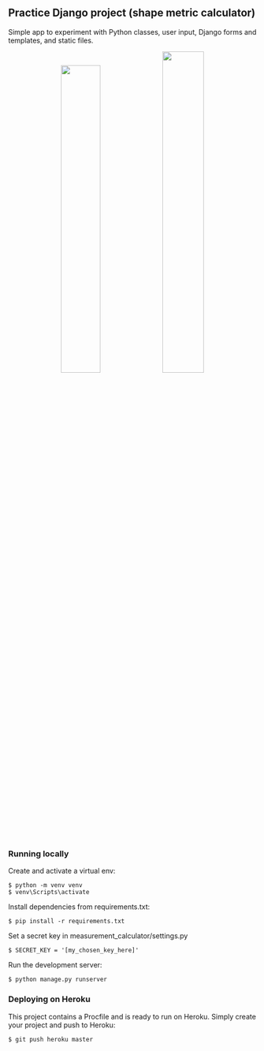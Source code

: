 ## Practice Django project (shape metric calculator)

Simple app to experiment with Python classes, user input, Django forms and templates, and static files.

<p align="middle">
    <image src="img/user_input.png" width="40%">
    <image src="img/output.png" width="40.9%">
</p>



  
### Running locally
Create and activate a virtual env:
```
$ python -m venv venv
$ venv\Scripts\activate
```

Install dependencies from requirements.txt:
```
$ pip install -r requirements.txt
```

Set a secret key in measurement_calculator/settings.py
```
$ SECRET_KEY = '[my_chosen_key_here]'
```

Run the development server:  
```
$ python manage.py runserver
```

### Deploying on Heroku
This project contains a Procfile and is ready to run on Heroku.  Simply create your project and push to Heroku:
```
$ git push heroku master
```
